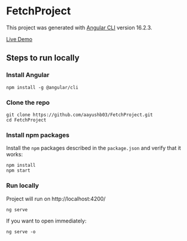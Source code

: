 # FetchProject

This project was generated with [Angular CLI](https://github.com/angular/angular-cli) version 16.2.3.

[Live Demo](https://aayushb03.github.io/FetchProject/)

## Steps to run locally

### Install Angular

```shell
npm install -g @angular/cli
```

### Clone the repo

```shell
git clone https://github.com/aayushb03/FetchProject.git
cd FetchProject
```

### Install npm packages

Install the `npm` packages described in the `package.json` and verify that it works:

```shell
npm install
npm start
```

### Run locally
Project will run on http://localhost:4200/

```shell
ng serve
```

If you want to open immediately:

```shell
ng serve -o
```
